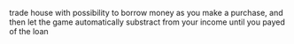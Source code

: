 trade house with possibility to borrow money as you make a purchase, and then let the game automatically substract from your income until you payed of the loan